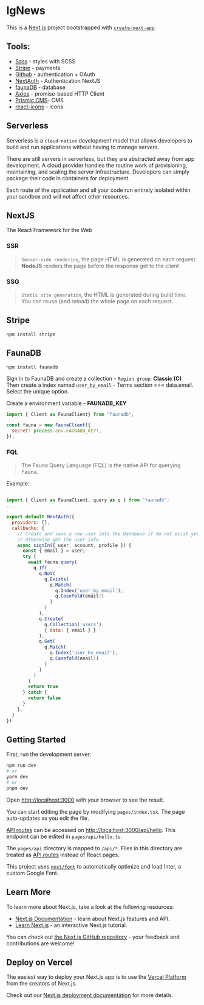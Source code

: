 # IgNews
This is a [Next.js](https://nextjs.org/) project bootstrapped with [`create-next-app`](https://github.com/vercel/next.js/tree/canary/packages/create-next-app).

## Tools:
- [Sass](https://sass-lang.com/) - styles with SCSS
- [Stripe](https://stripe.com/br) - payments
- [Github](https://github.com/) - authentication + OAuth
- [NextAuth](https://authjs.dev/) - Authentication NextJS
- [faunaDB](https://fauna.com/) - database
- [Axios](https://axios-http.com/ptbr/docs/intro) -  promise-based HTTP Client
- [Prismic CMS](https://prismic.io/)- CMS
- [react-icons](https://react-icons.github.io/react-icons/) - Icons
 ## Serverless
Serverless is a `cloud-native` development model that allows developers to build and run applications without having to manage servers.

There are still servers in serverless, but they are abstracted away from app development. A cloud provider handles the routine work of provisioning, maintaining, and scaling the server infrastructure. Developers can simply package their code in containers for deployment.

Each route of the application and all your code run entirely isolated within your sandbox and will not affect other resources.

## NextJS
The React Framework for the Web

### SSR
> `Server-side rendering`, the page HTML is generated on each request. **NodeJS** renders the page before the response get to the client 

### SSG

> `Static site generation`, the HTML is generated during build time. You can reuse (and reload) the whole page on each request.

## Stripe 
```console
npm install stripe
```

## FaunaDB 
```console
npm install faunadb
```

Sign in to FaunaDB and create a collection - `Region group`: **Classic (C)** <br />
Then create a index named `user_by_email` - Terms section === data.email. Select the unique option. <br />

Create a environment variable - **FAUNADB_KEY**

```javascript
import { Client as FaunaClient} from "faunadb";

const fauna = new FaunaClient({
  secret: process.env.FAUNADB_KEY!,
});
```
### FQL
> The Fauna Query Language (FQL) is the native API for querying Fauna.

Example: 

```javascript

import { Client as FaunaClient, query as q } from "faunadb";
...

export default NextAuth({
  providers: [],
  callbacks: {
    // Create and save a new user into the Database if do not exist yet
    // Otherwise get the user info
    async signIn({ user, account, profile }) {
      const { email } = user;
      try {
        await fauna.query(
          q.If(
            q.Not(
              q.Exists(
                q.Match(
                  q.Index('user_by_email'),
                  q.Casefold(email!)
                )
              )
            ),
            q.Create(
              q.Collection('users'),
              { data: { email } }
            ),
            q.Get(
              q.Match(
                q.Index('user_by_email'),
                q.Casefold(email!)
              )
            )
          )
        )
        return true
      } catch {
        return false
      }
    },
  }
})
```

## Getting Started

First, run the development server:

```bash
npm run dev
# or
yarn dev
# or
pnpm dev
```

Open [http://localhost:3000](http://localhost:3000) with your browser to see the result.

You can start editing the page by modifying `pages/index.tsx`. The page auto-updates as you edit the file.

[API routes](https://nextjs.org/docs/api-routes/introduction) can be accessed on [http://localhost:3000/api/hello](http://localhost:3000/api/hello). This endpoint can be edited in `pages/api/hello.ts`.

The `pages/api` directory is mapped to `/api/*`. Files in this directory are treated as [API routes](https://nextjs.org/docs/api-routes/introduction) instead of React pages.

This project uses [`next/font`](https://nextjs.org/docs/basic-features/font-optimization) to automatically optimize and load Inter, a custom Google Font.

## Learn More

To learn more about Next.js, take a look at the following resources:

- [Next.js Documentation](https://nextjs.org/docs) - learn about Next.js features and API.
- [Learn Next.js](https://nextjs.org/learn) - an interactive Next.js tutorial.

You can check out [the Next.js GitHub repository](https://github.com/vercel/next.js/) - your feedback and contributions are welcome!

## Deploy on Vercel

The easiest way to deploy your Next.js app is to use the [Vercel Platform](https://vercel.com/new?utm_medium=default-template&filter=next.js&utm_source=create-next-app&utm_campaign=create-next-app-readme) from the creators of Next.js.

Check out our [Next.js deployment documentation](https://nextjs.org/docs/deployment) for more details.
